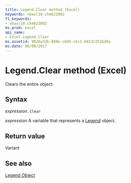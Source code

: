 ```yaml
---
title: Legend.Clear method (Excel)
keywords: vbaxl10.chm622082
f1_keywords:
- vbaxl10.chm622082
ms.prod: excel
api_name:
- Excel.Legend.Clear
ms.assetid: 9026a3db-880e-c8d5-cbc1-b813c252bd8a
ms.date: 06/08/2017
---
```



# Legend.Clear method (Excel)

Clears the entire object.


## Syntax

_expression_. `Clear`

_expression_ A variable that represents a [Legend](Excel.Legend-graph-property.md) object.


## Return value

Variant


## See also


[Legend Object](Excel.Legend(object).md)


